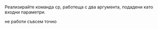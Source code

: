
Реализирайте команда cp, работеща с два аргумента, подадени като входни параметри.

не работи съвсем точно
